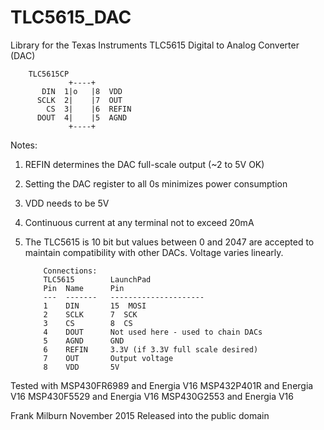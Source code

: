 # TLC5615_DAC

Library for the Texas Instruments TLC5615 Digital to Analog Converter (DAC)
       
        TLC5615CP
                 +----+  
           DIN  1|o   |8  VDD
          SCLK  2|    |7  OUT
            CS  3|    |6  REFIN
          DOUT  4|    |5  AGND
                 +----+     
   
   Notes:
   1) REFIN determines the DAC full-scale output (~2 to 5V OK)
   
   2) Setting the DAC register to all 0s minimizes power consumption
   
   3) VDD needs to be 5V
   
   4) Continuous current at any terminal not to exceed 20mA
   
   5) The TLC5615 is 10 bit but values between 0 and 2047 are accepted to maintain compatibility with other DACs.  Voltage varies linearly.
   
              Connections:
              TLC5615        LaunchPad
              Pin  Name      Pin
              ---  -------   ---------------------
              1    DIN       15  MOSI
              2    SCLK      7  SCK
              3    CS        8  CS
              4    DOUT      Not used here - used to chain DACs
              5    AGND      GND
              6    REFIN     3.3V (if 3.3V full scale desired)
              7    OUT       Output voltage
              8    VDD       5V          
  
  Tested with MSP430FR6989 and Energia V16
              MSP432P401R and Energia V16
              MSP430F5529 and Energia V16
              MSP430G2553 and Energia V16   

              
  Frank Milburn    November 2015
  Released into the public domain

